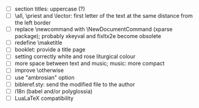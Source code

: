 - [ ] section titles: uppercase (?)
- [ ] \all, \priest and \lector: first letter of the text at the same distance from the left border
- [ ] replace \newcommand with \NewDocumentCommand (xparse package); probably xkeyval and fixltx2e become obsolete
- [ ] redefine \maketitle
- [ ] booklet: provide a title page
- [ ] setting correctly white and rose liturgical colour
- [ ] more space between text and music; music: more compact
- [ ] improve \otherwise
- [ ] use "ambrosian" option
- [ ] bibleref.sty: send the modified file to the author
- [ ] i18n (babel and/or polyglossia)
- [ ] LuaLaTeX compatibility
